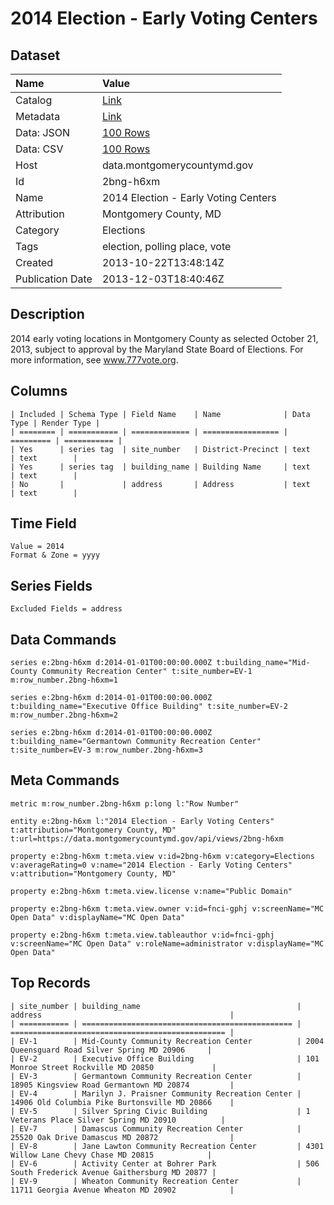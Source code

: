 # 2014 Election - Early Voting Centers

## Dataset

| Name | Value |
| :--- | :---- |
| Catalog | [Link](https://catalog.data.gov/dataset/2014-election-early-voting-centers-5bd8e) |
| Metadata | [Link](https://data.montgomerycountymd.gov/api/views/2bng-h6xm) |
| Data: JSON | [100 Rows](https://data.montgomerycountymd.gov/api/views/2bng-h6xm/rows.json?max_rows=100) |
| Data: CSV | [100 Rows](https://data.montgomerycountymd.gov/api/views/2bng-h6xm/rows.csv?max_rows=100) |
| Host | data.montgomerycountymd.gov |
| Id | 2bng-h6xm |
| Name | 2014 Election - Early Voting Centers |
| Attribution | Montgomery County, MD |
| Category | Elections |
| Tags | election, polling place, vote |
| Created | 2013-10-22T13:48:14Z |
| Publication Date | 2013-12-03T18:40:46Z |

## Description

2014 early voting locations in Montgomery County as selected October 21, 2013, subject to approval by the Maryland State Board of Elections. For more information, see www.777vote.org.

## Columns

```ls
| Included | Schema Type | Field Name    | Name              | Data Type | Render Type |
| ======== | =========== | ============= | ================= | ========= | =========== |
| Yes      | series tag  | site_number   | District-Precinct | text      | text        |
| Yes      | series tag  | building_name | Building Name     | text      | text        |
| No       |             | address       | Address           | text      | text        |
```

## Time Field

```ls
Value = 2014
Format & Zone = yyyy
```

## Series Fields

```ls
Excluded Fields = address
```

## Data Commands

```ls
series e:2bng-h6xm d:2014-01-01T00:00:00.000Z t:building_name="Mid-County Community Recreation Center" t:site_number=EV-1 m:row_number.2bng-h6xm=1

series e:2bng-h6xm d:2014-01-01T00:00:00.000Z t:building_name="Executive Office Building" t:site_number=EV-2 m:row_number.2bng-h6xm=2

series e:2bng-h6xm d:2014-01-01T00:00:00.000Z t:building_name="Germantown Community Recreation Center" t:site_number=EV-3 m:row_number.2bng-h6xm=3
```

## Meta Commands

```ls
metric m:row_number.2bng-h6xm p:long l:"Row Number"

entity e:2bng-h6xm l:"2014 Election - Early Voting Centers" t:attribution="Montgomery County, MD" t:url=https://data.montgomerycountymd.gov/api/views/2bng-h6xm

property e:2bng-h6xm t:meta.view v:id=2bng-h6xm v:category=Elections v:averageRating=0 v:name="2014 Election - Early Voting Centers" v:attribution="Montgomery County, MD"

property e:2bng-h6xm t:meta.view.license v:name="Public Domain"

property e:2bng-h6xm t:meta.view.owner v:id=fnci-gphj v:screenName="MC Open Data" v:displayName="MC Open Data"

property e:2bng-h6xm t:meta.view.tableauthor v:id=fnci-gphj v:screenName="MC Open Data" v:roleName=administrator v:displayName="MC Open Data"
```

## Top Records

```ls
| site_number | building_name                                   | address                                          | 
| =========== | =============================================== | ================================================ | 
| EV-1        | Mid-County Community Recreation Center          | 2004 Queensguard Road Silver Spring MD 20906     | 
| EV-2        | Executive Office Building                       | 101 Monroe Street Rockville MD 20850             | 
| EV-3        | Germantown Community Recreation Center          | 18905 Kingsview Road Germantown MD 20874         | 
| EV-4        | Marilyn J. Praisner Community Recreation Center | 14906 Old Columbia Pike Burtonsville MD 20866    | 
| EV-5        | Silver Spring Civic Building                    | 1 Veterans Place Silver Spring MD 20910          | 
| EV-7        | Damascus Community Recreation Center            | 25520 Oak Drive Damascus MD 20872                | 
| EV-8        | Jane Lawton Community Recreation Center         | 4301 Willow Lane Chevy Chase MD 20815            | 
| EV-6        | Activity Center at Bohrer Park                  | 506 South Frederick Avenue Gaithersburg MD 20877 | 
| EV-9        | Wheaton Community Recreation Center             | 11711 Georgia Avenue Wheaton MD 20902            | 
```
